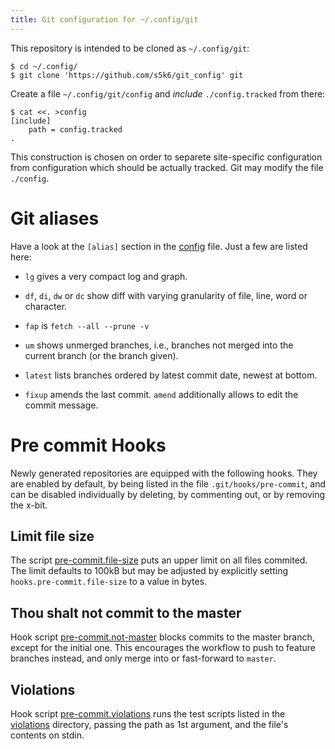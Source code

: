 ```yaml
---
title: Git configuration for ~/.config/git
---
```


This repository is intended to be cloned as `~/.config/git`:

    $ cd ~/.config/
    $ git clone 'https://github.com/s5k6/git_config' git

Create a file `~/.config/git/config` and *include* `./config.tracked`
from there:

    $ cat <<. >config
    [include]
        path = config.tracked
    .

This construction is chosen on order to separete site-specific
configuration from configuration which should be actually tracked.
Git may modify the file `./config`.


Git aliases
===========

Have a look at the `[alias]` section in the [config](./config.tracked)
file.  Just a few are listed here:

  * `lg` gives a very compact log and graph.

  * `df`, `di`, `dw` or `dc` show diff with varying granularity of
    file, line, word or character.

  * `fap` is `fetch --all --prune -v`

  * `um` shows unmerged branches, i.e., branches not merged into the
    current branch (or the branch given).

  * `latest` lists branches ordered by latest commit date, newest at
    bottom.

  * `fixup` amends the last commit.  `amend` additionally allows to
    edit the commit message.


Pre commit Hooks
================

Newly generated repositories are equipped with the following hooks.
They are enabled by default, by being listed in the file
`.git/hooks/pre-commit`, and can be disabled individually by deleting,
by commenting out, or by removing the x-bit.


Limit file size
---------------

The script [pre-commit.file-size][4] puts an upper limit on all files
commited.  The limit defaults to 100kB but may be adjusted by
explicitly setting `hooks.pre-commit.file-size` to a value in bytes.



Thou shalt not commit to the master
-----------------------------------

Hook script [pre-commit.not-master][1] blocks commits to the master
branch, except for the initial one.  This encourages the workflow to
push to feature branches instead, and only merge into or fast-forward
to `master`.


Violations
----------

Hook script [pre-commit.violations][2] runs the test scripts listed in
the [violations][3] directory, passing the path as 1st argument, and
the file's contents on stdin.


[1]: ./templates/hooks/pre-commit.not-master
[2]: ./templates/hooks/pre-commit.violations
[3]: ./templates/hooks/violations/
[4]: ./templates/hooks/pre-commit.file-size

